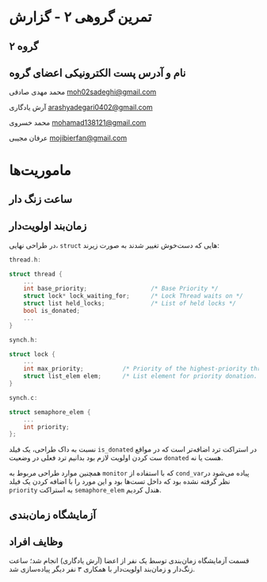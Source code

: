 # تمرین گروهی ۲ - گزارش

## گروه ۲

## نام و آدرس پست الکترونیکی اعضای گروه

محمد مهدی صادقی moh02sadeghi@gmail.com

آرش یادگاری arashyadegari0402@gmail.com

محمد خسروی mohamad138121@gmail.com

عرفان مجیبی mojibierfan@gmail.com

ماموریت‌ها
====================

## ساعت زنگ دار


## زمان‌بند اولویت‌دار

در طراحی نهایی، `struct` هایی که دست‌خوش تغییر شدند به صورت زیرند:

```C
thread.h:

struct thread {
    ...
    int base_priority;                  /* Base Priority */
    struct lock* lock_waiting_for;      /* Lock Thread waits on */
    struct list held_locks;             /* List of held locks */
    bool is_donated;
    ...
}

synch.h:

struct lock {
    ...
    int max_priority;           /* Priority of the highest-priority thread waiting for it. */
    struct list_elem elem;      /* List element for priority donation. */
}

synch.c:

struct semaphore_elem {
    ...
    int priority;
};

```
نسبت به داک طراحی، یک فیلد `is_donated` در استراکت ترد اضافه‌تر است که در مواقع ست کردن اولویت لازم بود بدانیم ترد فعلی در وضعیت `donated` هست یا نه.

همچنین موارد طراحی مربوط به `monitor` که با استفاده از `cond_var`پیاده می‌شود در نظر گرفته نشده بود که داخل تست‌ها بود و این مورد را با اضافه کردن یک فیلد `priority` به استراکت `semaphore_elem` هندل کردیم.


## آزمایشگاه زمان‌بندی

## وظایف افراد

قسمت آزمایشگاه زمان‌بندی توسط یک نفر از اعضا (آرش یادگاری) انجام شد؛ ساعت زنگ‌دار و زمان‌بند اولویت‌دار با همکاری ۳ نفر دیگر پیاده‌سازی شد.